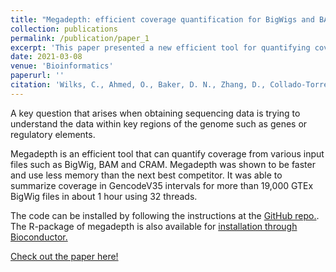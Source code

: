 ```yaml
---
title: "Megadepth: efficient coverage quantification for BigWigs and BAMs"
collection: publications
permalink: /publication/paper_1
excerpt: 'This paper presented a new efficient tool for quantifying coverage for BigWigs and BAMS called megadepth. This tool was developed by Christopher Wilks. I assisted in the benchmarking of the tool for the paper.'
date: 2021-03-08
venue: 'Bioinformatics'
paperurl: ''
citation: 'Wilks, C., Ahmed, O., Baker, D. N., Zhang, D., Collado-Torres, L., & Langmead, B. (2021). Megadepth: efficient coverage quantification for BigWigs and BAMs. Bioinformatics (Oxford, England), btab152. https://doi.org/10.1093/bioinformatics/btab152'
---
```


A key question that arises when obtaining sequencing data is trying to understand the data within key regions of the genome such as genes or regulatory elements. 

Megadepth is an efficient tool that can quantify coverage from various input files such as BigWig, BAM and CRAM. Megadepth was shown to be faster and use less memory than the next best competitor. It was able to summarize coverage in GencodeV35 intervals for more than 19,000 GTEx BigWig files in about 1 hour using 32 threads. 

The code can be installed by following the instructions at the [GitHub repo.](https://github.com/ChristopherWilks/megadepth). The R-package of megadepth is also available for [installation through Bioconductor.](https://bioconductor.org/packages/release/bioc/html/megadepth.html)

[Check out the paper here!](http://oma219.github.io/files/megadepth.pdf)




